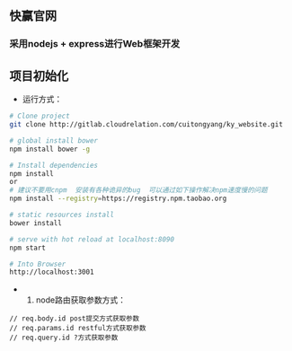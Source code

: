 ## 快赢官网
### 采用nodejs + express进行Web框架开发

## 项目初始化
- 运行方式：

``` bash
# Clone project
git clone http://gitlab.cloudrelation.com/cuitongyang/ky_website.git

# global install bower
npm install bower -g

# Install dependencies
npm install
or
# 建议不要用cnpm  安装有各种诡异的bug  可以通过如下操作解决npm速度慢的问题
npm install --registry=https://registry.npm.taobao.org

# static resources install
bower install

# serve with hot reload at localhost:8090
npm start

# Into Browser
http://localhost:3001
```

- 1. node路由获取参数方式：
```
// req.body.id post提交方式获取参数
// req.params.id restful方式获取参数
// req.query.id ?方式获取参数
```